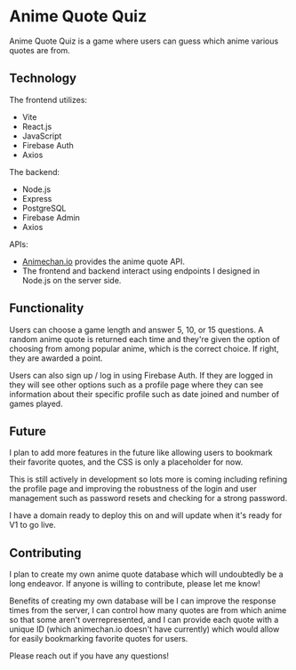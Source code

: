 # Anime Quote Quiz

Anime Quote Quiz is a game where users can guess which anime various quotes are from.

## Technology

The frontend utilizes:
* Vite
* React.js
* JavaScript
* Firebase Auth
* Axios

The backend:
* Node.js
* Express
* PostgreSQL
* Firebase Admin
* Axios

APIs:

* [Animechan.io](https://animechan.io/) provides the anime quote API.
* The frontend and backend interact using endpoints I designed in Node.js on the server side.

## Functionality

Users can choose a game length and answer 5, 10, or 15 questions. A random anime quote is returned each time and they're given the option of choosing from among popular anime, which is the correct choice. If right, they are awarded a point.

Users can also sign up / log in using Firebase Auth. If they are logged in they will see other options such as a profile page where they can see information about their specific profile such as date joined and number of games played.

## Future

I plan to add more features in the future like allowing users to bookmark their favorite quotes, and the CSS is only a placeholder for now.

This is still actively in development so lots more is coming including refining the profile page and improving the robustness of the login and user management such as password resets and checking for a strong password.

I have a domain ready to deploy this on and will update when it's ready for V1 to go live.

## Contributing

I plan to create my own anime quote database which will undoubtedly be a long endeavor. If anyone is willing to contribute, please let me know!

Benefits of creating my own database will be I can improve the response times from the server, I can control how many quotes are from which anime so that some aren't overrepresented, and I can provide each quote with a unique ID (which animechan.io doesn't have currently) which would allow for easily bookmarking favorite quotes for users.

Please reach out if you have any questions!